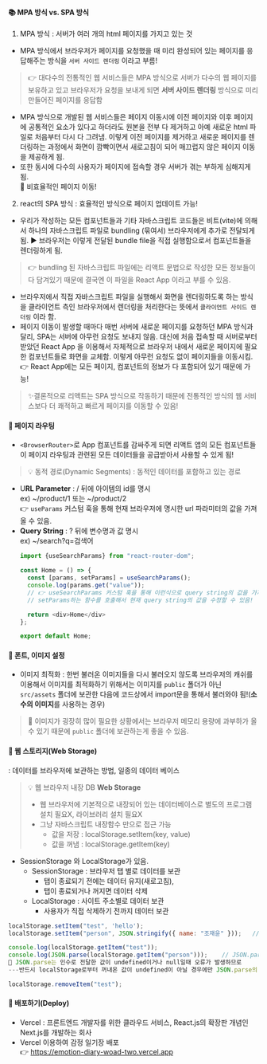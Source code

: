#### 📚 MPA 방식 vs. SPA 방식  
1. MPA 방식 : 서버가 여러 개의 html 페이지를 가지고 있는 것
- MPA 방식에서 브라우저가 페이지를 요청했을 때 미리 완성되어 있는 페이지를 응답해주는 방식을 `서버 사이드 렌더링` 이라고 부름!  
> 👉 대다수의 전통적인 웹 서비스들은 MPA 방식으로 서버가 다수의 웹 페이지를 보유하고 있고 브라우저가 요청을 보내게 되면 **서버 사이드 렌더링** 방식으로 미리 만들어진 페이지를 응답함  
- MPA 방식으로 개발된 웹 서비스들은 페이지 이동시에 이전 페이지와 이후 페이지에 공통적인 요소가 있다고 하더라도 원본을 전부 다 제거하고 아예 새로운 html 파일로 처음부터 다시 다 그려냄. 이렇게 이전 페이지를 제거하고 새로운 페이지를 렌더링하는 과정에서 화면이 깜빡이면서 새로고침이 되어 매끄럽지 않은 페이지 이동을 제공하게 됨.  
- 또한 동시에 다수의 사용자가 페이지에 접속할 경우 서버가 겪는 부하게 심해지게 됨.  
🚨 비효율적인 페이지 이동!  

2. react의 SPA 방식 : 효율적인 방식으로 페이지 업데이트 가능!  
- 우리가 작성하는 모든 컴포넌트들과 기타 자바스크립트 코드들은 비트(vite)에 의해서 하나의 자바스크립트 파일로 bundling (묶여서) 브라우저에게 추가로 전달되게 됨. ▶ 브라우저는 이렇게 전달된 bundle file을 직접 실행함으로서 컴포넌트들을 렌더링하게 됨.  
> 👉 bundling 된 자바스크립트 파일에는 리액트 문법으로 작성한 모든 정보들이 다 담겨있기 때문에 결국엔 이 파일을 React App 이라고 부를 수 있음.  
- 브라우저에서 직접 자바스크립트 파일을 실행해서 화면을 렌더링하도록 하는 방식을 클라이언트 측인 브라우저에서 렌더링을 처리한다는 뜻에서 `클라이언트 사이드 렌더링` 이라 함.  
- 페이지 이동이 발생할 때마다 매번 서버에 새로운 페이지를 요청하던 MPA 방식과 달리, SPA는 서버에 아무런 요청도 보내지 않음. 대신에 처음 접속할 때 서버로부터 받았던 React App 을 이용해서 자체적으로 브라우저 내에서 새로운 페이지에 필요한 컴포넌트들로 화면을 교체함. 이렇게 아무런 요청도 없이 페이지들을 이동시킴.
👉 React App에는 모든 페이지, 컴포넌트의 정보가 다 포함되어 있기 때문에 가능!  

> ✨결론적으로 리액트는 SPA 방식으로 작동하기 때문에 전통적인 방식의 웹 서비스보다 더 쾌적하고 빠르게 페이지를 이동할 수 있음!  

#### 📙 페이지 라우팅  
- `<BrowserRouter>`로 App 컴포넌트를 감싸주게 되면 리액트 앱의 모든 컴포넌트들이 페이지 라우팅과 관련된 모든 데이터들을 공급받아서 사용할 수 있게 됨!  
> 💡 동적 경로(Dynamic Segments) : 동적인 데이터를 포함하고 있는 경로  
  - U**RL Parameter** : / 뒤에 아이템의 id를 명시  
  ex) ~/product/1 또는 ~/product/2  
  👉 `useParams` 커스텀 훅을 통해 현재 브라우저에 명시한 url 파라미터의 값을 가져올 수 있음.  
  - **Query String** : ? 뒤에 변수명과 값 명시  
  ex) ~/search?q=검색어  
    ```javascript
    import {useSearchParams} from "react-router-dom";

    const Home = () => {
      const [params, setParams] = useSearchParams();
      console.log(params.get("value"));
      // 👉 useSearchParams 커스텀 훅을 통해 이런식으로 query string의 값을 가져올 수 있음.
      // setParams하는 함수를 호출해서 현재 query string의 값을 수정할 수 있음!

      return <div>Home</div>
    };

    export default Home;
    ```  

#### 📒 폰트, 이미지 설정
- 이미지 최적화 : 한번 불러온 이미지들을 다시 불러오지 않도록 브라우저의 캐쉬를 이용해서 이미지를 최적화하기 위해서는 이미지를 `public` 폴더가 아닌 `src/assets` 폴더에 보관한 다음에 코드상에서 import문을 통해서 불러와야 됨!(**소수의 이미지**를 사용하는 경우)  
> 🚨 이미지가 굉장히 많이 필요한 상황에서는 브라우저 메모리 용량에 과부하가 올 수 있기 때문에 `public` 폴더에 보관하는게 좋을 수 있음.

#### 📗 웹 스토리지(Web Storage)  
: 데이터를 브라우저에 보관하는 방법, 일종의 데이터 베이스  
> 💡 웹 브라우저 내장 DB **Web Storage**  
> - 웹 브라우저에 기본적으로 내장되어 있는 데이터베이스로 별도의 프로그램 설치 필요X, 라이브러리 설치 필요X  
> - 그냥 자바스크립트 내장함수 만으로 접근 가능  
>   - 값을 저장 : localStorage.setItem(key, value)  
>   - 값을 꺼냄 : localStorage.getItem(key)  

- SessionStorage 와 LocalStorage가 있음.  
  - SessionStorage : 브라우저 탭 별로 데이터를 보관   
    - 탭이 종료되기 전에는 데이터 유지(새로고침),  
    - 탭이 종료되거나 꺼지면 데이터 삭제  
  - LocalStorage : 사이트 주소별로 데이터 보관  
    - 사용자가 직접 삭제하기 전까지 데이터 보관  

```javascript
localStorage.setItem("test", 'hello');
localStorage.setItem("person", JSON.stringify({ name: "조재윤" }));   // JSON.stringify는 인수로 전달된 객체를 문자열로 변환시켜줌

console.log(localStorage.getItem("test"));
console.log(JSON.parse(localStorage.getItem("person")));    // JSON.parse는 인수로 전달한 객체 형태의 문자열을 파싱해서 객체로 다시 변환시킴
📌 JSON.parse는 인수로 전달한 값이 undefined이거나 null일때 오류가 발생하므로
---반드시 localStorage로부터 꺼내온 값이 undefined이 아닐 경우에만 JSON.parse의 인수로 전달하도록 주의해야 함!

localStorage.removeItem("test");
```  

#### 📘 배포하기(Deploy)  
- Vercel : 프론트엔드 개발자를 위한 클라우드 서비스, React.js의 확장판 개념인 Next.js를 개발하는 회사  
- Vercel 이용하여 감정 일기장 배포  
  👉 https://emotion-diary-woad-two.vercel.app